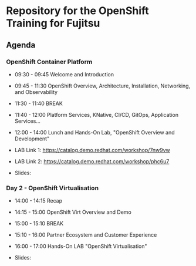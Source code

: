 # Repository for the OpenShift Training for Fujitsu

## Agenda

### OpenShift Container Platform
+ 09:30 - 09:45 Welcome and Introduction
+ 09:45 - 11:30 OpenShift Overview, Architecture, Installation, Networking, and Observability
+ 11:30 - 11:40 BREAK
+ 11:40 - 12:00 Platform Services, KNative, CI/CD, GitOps, Application Services...
+ 12:00 - 14:00 Lunch and Hands-On Lab, "OpenShift Overview and Development"

+ LAB Link 1: https://catalog.demo.redhat.com/workshop/7nw9vw
+ LAB Link 2: https://catalog.demo.redhat.com/workshop/phc6u7
+ Slides: 

### Day 2 - OpenShift Virtualisation 

+ 14:00 - 14:15 Recap
+ 14:15 - 15:00 OpenShift Virt Overview and Demo
+ 15:00 - 15:10 BREAK
+ 15:10 - 16:00 Partner Ecosystem and Customer Experience
+ 16:00 - 17:00 Hands-On LAB "OpenShift Virtualisation"

+ Slides: 
